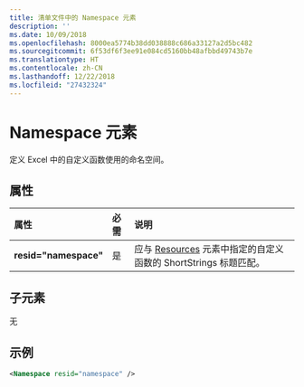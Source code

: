 ```yaml
---
title: 清单文件中的 Namespace 元素
description: ''
ms.date: 10/09/2018
ms.openlocfilehash: 8000ea5774b38dd038888c686a33127a2d5bc482
ms.sourcegitcommit: 6f53df6f3ee91e084cd5160bb48afbbd49743b7e
ms.translationtype: HT
ms.contentlocale: zh-CN
ms.lasthandoff: 12/22/2018
ms.locfileid: "27432324"
---
```

# <a name="namespace-element"></a>Namespace 元素

定义 Excel 中的自定义函数使用的命名空间。

## <a name="attributes"></a>属性

|  属性  |  必需  |  说明  |
|:-----|:-----|:-----|
|  **resid="namespace"**  |  是  | 应与 [Resources](resources.md) 元素中指定的自定义函数的 ShortStrings 标题匹配。 |

## <a name="child-elements"></a>子元素

无

## <a name="example"></a>示例

```xml
<Namespace resid="namespace" />
```
